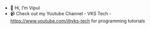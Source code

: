 - 👋 Hi, I’m Vipul
- 📹 Check out my Youtube Channel - VKS Tech - https://www.youtube.com/@vks-tech for programming tutorials
